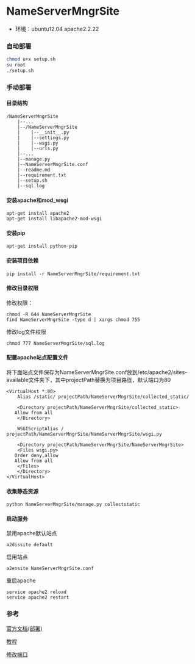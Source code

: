 
# NameServerMngrSite
* 环境：ubuntu12.04 apache2.2.22


### 自动部署
```bash
chmod u+x setup.sh
su root
./setup.sh
```


### 手动部署

#### 目录结构
```
/NameServerMngrSite
    |--...
    |--/NameServerMngrSite
    |    |--__init__.py
    |    |--settings.py
    |    |--wsgi.py
    |    |--urls.py
    |--...
    |--manage.py
    |--NameServerMngrSite.conf
    |--readme.md
    |--requirement.txt
    |--setup.sh
    |--sql.log
```
#### 安装apache和mod_wsgi
```
apt-get install apache2
apt-get install libapache2-mod-wsgi
```
#### 安装pip
```
apt-get install python-pip
```
#### 安装项目依赖
```
pip install -r NameServerMngrSite/requirement.txt
```
#### 修改目录权限
修改权限：
```
chmod -R 644 NameServerMngrSite
find NameServerMngrSite -type d | xargs chmod 755
```
修改log文件权限
```
chmod 777 NameServerMngrSite/sql.log
```
#### 配置apache站点配置文件
将下面站点文件保存为NameServerMngrSite.conf放到/etc/apache2/sites-available文件夹下，其中projectPath替换为项目路径，默认端口为80
```
<VirtualHost *:80>
    Alias /static/ projectPath/NameServerMngrSite/collected_static/

    <Directory projectPath/NameServerMngrSite/collected_static>
   Allow from all
    </Directory>

    WSGIScriptAlias / projectPath/NameServerMngrSite/NameServerMngrSite/wsgi.py

    <Directory projectPath/NameServerMngrSite/NameServerMngrSite>
    <Files wsgi.py>
   Order deny,allow
   Allow from all
    </Files>
    </Directory>
</VirtualHost>
```
#### 收集静态资源
```
python NameServerMngrSite/manage.py collectstatic
```
#### 启动服务
禁用apache默认站点
```
a2dissite default
```
启用站点
```
a2ensite NameServerMngrSite.conf
```
重启apache
```
service apache2 reload
service apache2 restart
```

### 参考

[官方文档(部署)](https://docs.djangoproject.com/en/1.11/howto/deployment/)

[教程](http://code.ziqiangxuetang.com/django/django-deploy.html)

[修改端口](http://blog.csdn.net/sunxingzhesunjinbiao/article/details/19491029)


